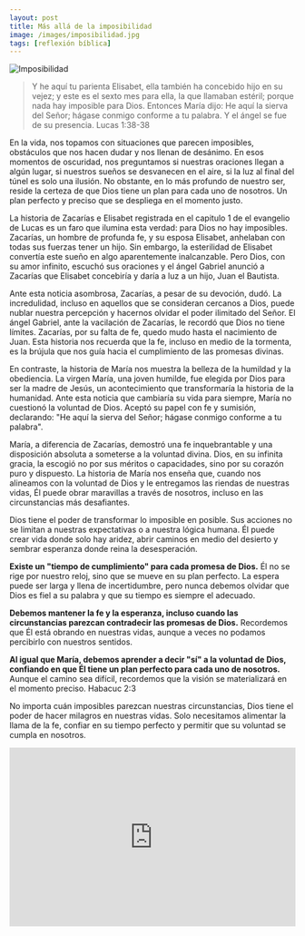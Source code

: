 ```yaml
---
layout: post
title: Más allá de la imposibilidad
image: /images/imposibilidad.jpg
tags: [reflexión bíblica]
---
```

![Imposibilidad](/images/imposibilidad.jpg)
>Y he aquí tu parienta Elisabet, ella también ha concebido hijo en su vejez; y este es el sexto mes para ella, la que llamaban estéril; porque nada hay imposible para Dios. Entonces María dijo: He aquí la sierva del Señor; hágase conmigo conforme a tu palabra. Y el ángel se fue de su presencia. Lucas 1:38-38

En la vida, nos topamos con situaciones que parecen imposibles, obstáculos que nos hacen dudar y nos llenan de desánimo. En esos momentos de oscuridad, nos preguntamos si nuestras oraciones llegan a algún lugar, si nuestros sueños se desvanecen en el aire, si la luz al final del túnel es solo una ilusión. No obstante, en lo más profundo de nuestro ser, reside la certeza de que Dios tiene un plan para cada uno de nosotros. Un plan perfecto y preciso que se despliega en el momento justo.

La historia de Zacarías e Elisabet registrada en el capitulo 1 de el evangelio de Lucas es un faro que ilumina esta verdad: para Dios no hay imposibles. Zacarías, un hombre de profunda fe, y su esposa Elisabet, anhelaban con todas sus fuerzas tener un hijo. Sin embargo, la esterilidad de Elisabet convertía este sueño en algo aparentemente inalcanzable. Pero Dios, con su amor infinito, escuchó sus oraciones y el ángel Gabriel anunció a Zacarías que Elisabet concebiría y daría a luz a un hijo, Juan el Bautista.

Ante esta noticia asombrosa, Zacarías, a pesar de su devoción, dudó. La incredulidad, incluso en aquellos que se consideran cercanos a Dios, puede nublar nuestra percepción y hacernos olvidar el poder ilimitado del Señor. El ángel Gabriel, ante la vacilación de Zacarías, le recordó que Dios no tiene límites. Zacarías, por su falta de fe, quedo mudo hasta el nacimiento de Juan. Esta historia nos recuerda que la fe, incluso en medio de la tormenta, es la brújula que nos guía hacia el cumplimiento de las promesas divinas.

En contraste, la historia de María nos muestra la belleza de la humildad y la obediencia. La virgen María, una joven humilde, fue elegida por Dios para ser la madre de Jesús, un acontecimiento que transformaría la historia de la humanidad. Ante esta noticia que cambiaría su vida para siempre, María no cuestionó la voluntad de Dios. Aceptó su papel con fe y sumisión, declarando: "He aquí la sierva del Señor; hágase conmigo conforme a tu palabra".

María, a diferencia de Zacarías, demostró una fe inquebrantable y una disposición absoluta a someterse a la voluntad divina. Dios, en su infinita gracia, la escogió no por sus méritos o capacidades, sino por su corazón puro y dispuesto. La historia de María nos enseña que, cuando nos alineamos con la voluntad de Dios y le entregamos las riendas de nuestras vidas, Él puede obrar maravillas a través de nosotros, incluso en las circunstancias más desafiantes.

Dios tiene el poder de transformar lo imposible en posible. Sus acciones no se limitan a nuestras expectativas o a nuestra lógica humana. Él puede crear vida donde solo hay aridez, abrir caminos en medio del desierto y sembrar esperanza donde reina la desesperación.

**Existe un "tiempo de cumplimiento" para cada promesa de Dios.** Él no se rige por nuestro reloj, sino que se mueve en su plan perfecto. La espera puede ser larga y llena de incertidumbre, pero nunca debemos olvidar que Dios es fiel a su palabra y que su tiempo es siempre el adecuado.

**Debemos mantener la fe y la esperanza, incluso cuando las circunstancias parezcan contradecir las promesas de Dios.** Recordemos que Él está obrando en nuestras vidas, aunque a veces no podamos percibirlo con nuestros sentidos.

**Al igual que María, debemos aprender a decir "sí" a la voluntad de Dios, confiando en que Él tiene un plan perfecto para cada uno de nosotros.** Aunque el camino sea difícil, recordemos que la visión se materializará en el momento preciso. Habacuc 2:3

No importa cuán imposibles parezcan nuestras circunstancias, Dios tiene el poder de hacer milagros en nuestras vidas. Solo necesitamos alimentar la llama de la fe, confiar en su tiempo perfecto y permitir que su voluntad se cumpla en nosotros.

<iframe width="100%" height="315" src="https://www.youtube.com/embed/Dj8gGf7-FVI?si=moWHmFjrYZDiczvl" title="YouTube video player" frameborder="0" allow="accelerometer; autoplay; clipboard-write; encrypted-media; gyroscope; picture-in-picture; web-share" referrerpolicy="strict-origin-when-cross-origin" allowfullscreen></iframe>
<!--stackedit_data:
eyJoaXN0b3J5IjpbMTc1NTExNjU1OV19
-->